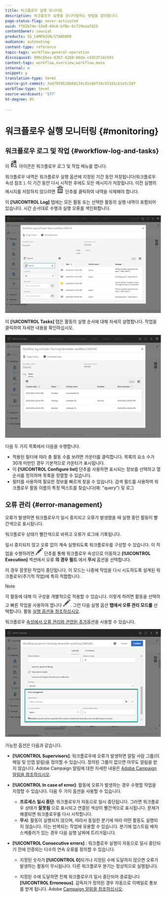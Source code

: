 ```yaml
---
title: 워크플로우 실행 모니터링
description: 워크플로우 실행을 모니터링하는 방법을 알아봅니다.
page-status-flag: never-activated
uuid: ff02b74e-53e8-49c6-bf8e-0c729eaa7d25
contentOwner: sauviat
products: SG_CAMPAIGN/STANDARD
audience: automating
content-type: reference
topic-tags: workflow-general-operation
discoiquuid: 906c85ea-83b7-4268-86da-cd353f1dc591
context-tags: workflow,overview;workflow,main
internal: n
snippet: y
translation-type: tm+mt
source-git-commit: 3ed78fd610b0d134cd1e60f34c93161cb1e5c50f
workflow-type: tm+mt
source-wordcount: '577'
ht-degree: 0%

---
```



# 워크플로우 실행 모니터링 {#monitoring}

## 워크플로우 로그 및 작업 {#workflow-log-and-tasks}

이 ![](assets/printpreview_darkgrey-24px.png) 아이콘은 워크플로우 로그 및 작업 메뉴를 엽니다.

워크플로우 내역은 워크플로우 실행 옵션에 지정된 기간 동안 저장됩니다(워크플로우 속성 참조 [](#workflow-properties)). 이 기간 동안 다시 시작한 후에도 모든 메시지가 저장됩니다. 이전 실행의 메시지를 저장하지 않으려면 ![](assets/delete_darkgrey-24px.png) 단추를 클릭하여 내역을 삭제해야 합니다.

이 **[!UICONTROL Log]** 탭에는 모든 활동 또는 선택한 활동의 실행 내역이 포함되어 있습니다. 시간 순서대로 수행과 실행 오류를 색인화합니다.

![](assets/wkf_execution_4.png)

이 **[!UICONTROL Tasks]** 탭은 활동의 실행 순서에 대해 자세히 설명합니다. 작업을 클릭하여 자세한 내용을 확인하십시오.

![](assets/wkf_execution_5.png)

다음 두 가지 목록에서 다음을 수행합니다.

* 적용된 필터에 따라 총 활동 수를 보려면 카운터를 클릭합니다. 목록의 요소 수가 30개 미만인 경우 기본적으로 카운터가 표시됩니다.
* 이 **[!UICONTROL Configure list]** 단추를 사용하면 표시되는 정보를 선택하고 열 순서를 정의하며 목록을 정렬할 수 있습니다.
* 필터를 사용하여 필요한 정보를 빠르게 찾을 수 있습니다. 검색 필드를 사용하여 워크플로우 활동 이름의 특정 텍스트를 찾습니다(예: &quot;query&quot;) 및 로그

## 오류 관리 {#error-management}

오류가 발생하면 워크플로우가 일시 중지되고 오류가 발생했을 때 실행 중인 활동이 빨간색으로 표시됩니다.

워크플로우 상태가 빨간색으로 바뀌고 오류가 로그에 기록됩니다.

일시 중지되지 않고 오류 없이 계속 실행되도록 워크플로우를 구성할 수 있습니다. 이 작업을 수행하려면 ![](assets/edit_darkgrey-24px.png) 단추를 통해 워크플로우 속성으로 이동하고 **[!UICONTROL Execution]** 섹션에서 오류 **의 경우 필드** 에서 **무시** 옵션을 선택합니다.

이 경우 잘못된 작업이 중단됩니다. 이 모드는 나중에 작업을 다시 시도하도록 설계된 워크플로우(주기적 작업)에 특히 적합합니다.

>[!NOTE]
>
>각 활동에 대해 이 구성을 개별적으로 적용할 수 있습니다. 이렇게 하려면 활동을 선택하고 빠른 작업을 사용하여 엽니다 ![](assets/edit_darkgrey-24px.png). 그런 다음 실행 옵션 **탭에서 오류 관리 모드를** 선택합니다. 활동 [실행 옵션을 참조하십시오](#activity-execution-options).

워크플로우 [속성에서 오류 관리와 관련된 추가](#workflow-properties)옵션을 사용할 수 있습니다.

![](assets/wkf_execution_error.png)

가능한 옵션은 다음과 같습니다.

* **[!UICONTROL Supervisors]**: 워크플로우에 오류가 발생하면 알릴 사람 그룹(이메일 및 인앱 알림)을 정의할 수 있습니다. 정의된 그룹이 없으면 아무도 알림을 받지 않습니다. Adobe Campaign 알림에 대한 자세한 내용은 [Adobe Campaign 알림을 참조하십시오](../../administration/using/sending-internal-notifications.md).

* **[!UICONTROL In case of error]**: 활동에 오류가 발생하는 경우 수행할 작업을 지정할 수 있습니다. 다음 두 가지 옵션을 사용할 수 있습니다.

   * **프로세스 일시 중단**: 워크플로우가 자동으로 일시 중단됩니다. 그러면 워크플로우 상태가 **잘못됨** 으로 표시되고 연결된 색상이 빨간색으로 표시됩니다. 문제가 해결되면 워크플로우를 다시 시작합니다.
   * **무시**: 활동이 실행되지 않으며, 따라서 동일한 분기에 따라 어떤 활동도 실행되지 않습니다. 이는 반복되는 작업에 유용할 수 있습니다. 분기에 업스트림 배치 스케줄러가 있는 경우 다음 실행 날짜에 트리거됩니다.

* **[!UICONTROL Consecutive errors]** : 워크플로우 실행이 자동으로 일시 중단되기 전에 인증되는 다수의 연속 오류를 정의할 수 있습니다.

   * 지정된 숫자가 **[!UICONTROL 0]**&#x200B;되거나 지정된 수에 도달하지 않으면 오류가 발생하는 활동이 무시됩니다. 다른 워크플로우 분기는 정상적으로 실행됩니다.

   * 지정된 수에 도달하면 전체 워크플로우가 일시 중단되어 종료됩니다 **[!UICONTROL Erroneous]**. 감독자가 정의된 경우 자동으로 이메일로 통보를 받게 됩니다. Adobe [Campaign 알림을 참조하십시오](../../administration/using/sending-internal-notifications.md).
